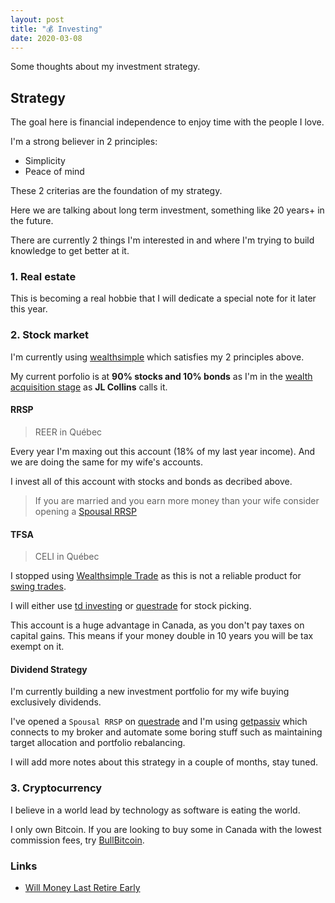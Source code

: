 ```yaml
---
layout: post
title: "💰 Investing"
date: 2020-03-08
---
```


Some thoughts about my investment strategy.

## Strategy

The goal here is financial independence to enjoy time with the people I love.

I'm a strong believer in 2 principles:

- Simplicity
- Peace of mind

These 2 criterias are the foundation of my strategy.

Here we are talking about long term investment, something like 20 years+ in the future.

There are currently 2 things I'm interested in and where I'm trying to build knowledge to get better at it.

### 1. Real estate

This is becoming a real hobbie that I will dedicate a special note for it later this year.

### 2. Stock market

I'm currently using [wealthsimple](https://wealthsimple.com/invite/9CHAFQ) which satisfies my 2 principles above.

My current porfolio is at **90% stocks and 10% bonds** as I'm in the [wealth acquisition stage](https://jlcollinsnh.com/2014/06/10/stocks-part-xxiii-selecting-your-asset-allocation/) as **JL Collins** calls it.

#### RRSP

> REER in Québec

Every year I'm maxing out this account (18% of my last year income). And we are doing the same for my wife's accounts.

I invest all of this account with stocks and bonds as decribed above.

> If you are married and you earn more money than your wife consider opening a [Spousal RRSP](https://www.wealthsimple.com/en-ca/learn/spousal-rrsp)

#### TFSA

> CELI in Québec

I stopped using [Wealthsimple Trade](https://www.wealthsimple.com/en-ca/product/trade/) as this is not a reliable product for [swing trades](https://www.investopedia.com/terms/s/swingtrading.asp).

I will either use [td investing](https://www.td.com/ca/en/investing/direct-investing/trading/) or [questrade](https://www.questrade.com/home) for stock picking.

This account is a huge advantage in Canada, as you don't pay taxes on capital gains. This means if your money double in 10 years you will be tax exempt on it.

#### Dividend Strategy

I'm currently building a new investment portfolio for my wife buying exclusively dividends.

I've opened a `Spousal RRSP` on [questrade](https://www.questrade.com/home) and I'm using [getpassiv](https://getpassiv.com/) which connects to my broker and automate some boring stuff such as maintaining target allocation and portfolio rebalancing.

I will add more notes about this strategy in a couple of months, stay tuned.

### 3. Cryptocurrency

I believe in a world lead by technology as software is eating the world.

I only own Bitcoin. If you are looking to buy some in Canada with the lowest commission fees, try [BullBitcoin](https://bullbitcoin.com/).

### Links

- [Will Money Last Retire Early](https://engaging-data.com/will-money-last-retire-early/)
